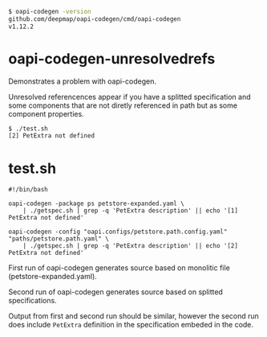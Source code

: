 ```sh
$ oapi-codegen -version
github.com/deepmap/oapi-codegen/cmd/oapi-codegen
v1.12.2
```

# oapi-codegen-unresolvedrefs

Demonstrates a problem with oapi-codegen.

Unresolved referencences appear if you have a splitted specification and some components that are not diretly referenced in path but as some component properties.

```sh
$ ./test.sh
[2] PetExtra not defined

```

# test.sh
```
#!/bin/bash

oapi-codegen -package ps petstore-expanded.yaml \
    | ./getspec.sh | grep -q 'PetExtra description' || echo '[1] PetExtra not defined'

oapi-codegen -config "oapi.configs/petstore.path.config.yaml" "paths/petstore.path.yaml" \
    | ./getspec.sh | grep -q 'PetExtra description' || echo '[2] PetExtra not defined'
```

First run of oapi-codegen generates source based on monolitic file (petstore-expanded.yaml).

Second run of oapi-codegen generates source based on splitted specifications.

Output from first and second run should be similar, however the second run does include `PetExtra` definition in the specification embeded in the code.
